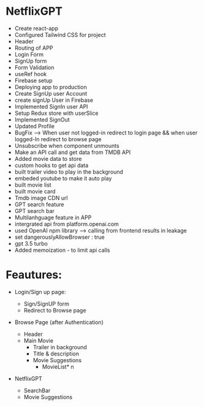 # NetflixGPT

- Create react-app
- Configured Tailwind CSS for project
- Header
- Routing of APP
- Login Form
- SignUp form
- Form Validation
- useRef hook
- Firebase setup
- Deploying app to production
- Create SignUp user Account
- create signUp User in Firebase
- Implemented SignIn user API
- Setup Redux store with userSlice
- Implemented SignOut
- Updated Profile
- BugFix --> When user not logged-in redirect to login page && when user logged-In redirect to browse page
- Unsubscribe when component unmounts
- Make an API call and get data from TMDB API
- Added movie data to store
- custom hooks to get api data
- built trailer video to play in the background
- embeded youtube to make it auto play
- built movie list
- built movie card
- Tmdb image CDN url
- GPT search feature
- GPT search bar
- Multilanhguage feature in APP
- intergrated api from platform.openai.com
- used OpenAI npm library --> calling from frontend results in leakage
- set dangerouslyAllowBrowser : true
- gpt 3.5 turbo
- Added memoization - to limit api calls

# Feautures:

- Login/Sign up page:

  - Sign/SignUP form
  - Redirect to Browse page

- Browse Page (after Authentication)

  - Header
  - Main Movie
    - Trailer in background
    - Title & description
    - Movie Suggestions
      - MovieList\* n

- NetflixGPT
  - SearchBar
  - Movie Suggestions
